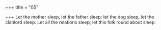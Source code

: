 +++
title = "05"

+++
Let the mother sleep, let the father sleep; let the dog sleep, let the  clanlord sleep.
Let all the relations sleep; let this folk round about sleep.